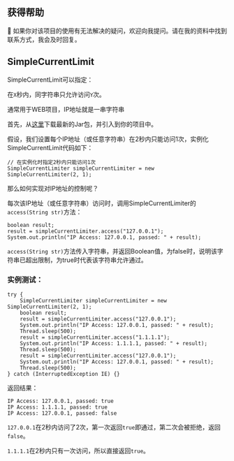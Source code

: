 ## 获得帮助

:construction_worker: 如果你对该项目的使用有无法解决的疑问，欢迎向我提问。请在我的资料中找到联系方式，我会及时回复。

## SimpleCurrentLimit

SimpleCurrentLimit可以指定：

在`X`秒内，同字符串只允许访问`Y`次。

通常用于WEB项目，IP地址就是一串字符串

首先，从[这里](https://github.com/AdlerED/SimpleCurrentLimiter/releases)下载最新的Jar包，并引入到你的项目中。

假设，我们设置每个IP地址（或任意字符串）在2秒内只能访问1次，实例化SimpleCurrentLimit代码如下：

```
// 在实例化时指定2秒内只能访问1次
SimpleCurrentLimiter simpleCurrentLimiter = new SimpleCurrentLimiter(2, 1);
```

那么如何实现对IP地址的控制呢？

每次该IP地址（或任意字符串）访问时，调用SimpleCurrentLimiter的`access(String str)`方法：

```
boolean result;
result = simpleCurrentLimiter.access("127.0.0.1");
System.out.println("IP Access: 127.0.0.1, passed: " + result);
```

`access(String str)`方法传入字符串，并返回Boolean值，为false时，说明该字符串已超出限制，为true时代表该字符串允许通过。

### 实例测试：

```
try {
    SimpleCurrentLimiter simpleCurrentLimiter = new SimpleCurrentLimiter(2, 1);
    boolean result;
    result = simpleCurrentLimiter.access("127.0.0.1");
    System.out.println("IP Access: 127.0.0.1, passed: " + result);
    Thread.sleep(500);
    result = simpleCurrentLimiter.access("1.1.1.1");
    System.out.println("IP Access: 1.1.1.1, passed: " + result);
    Thread.sleep(500);
    result = simpleCurrentLimiter.access("127.0.0.1");
    System.out.println("IP Access: 127.0.0.1, passed: " + result);
    Thread.sleep(500);
} catch (InterruptedException IE) {}
```

返回结果：

```
IP Access: 127.0.0.1, passed: true
IP Access: 1.1.1.1, passed: true
IP Access: 127.0.0.1, passed: false
```

`127.0.0.1`在2秒内访问了2次，第一次返回`true`即通过，第二次会被拒绝，返回`false`。

`1.1.1.1`在2秒内只有一次访问，所以直接返回`true`。
